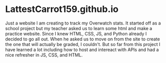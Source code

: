 # LattestCarrot159.github.io
Just a website I am creating to track my Overwatch stats.
It started off as a school project but my teacher asked us to learn some html and make a practice website. Since I knew HTML, CSS, JS, and Python already I decided to go all out. When he asked us to move on from the site to create the one that will actually be graded, I couldn't. But so far from this project I have learned a lot including how to host and intereact with APIs and had a nice refresher in JS, CSS, and HTML.
